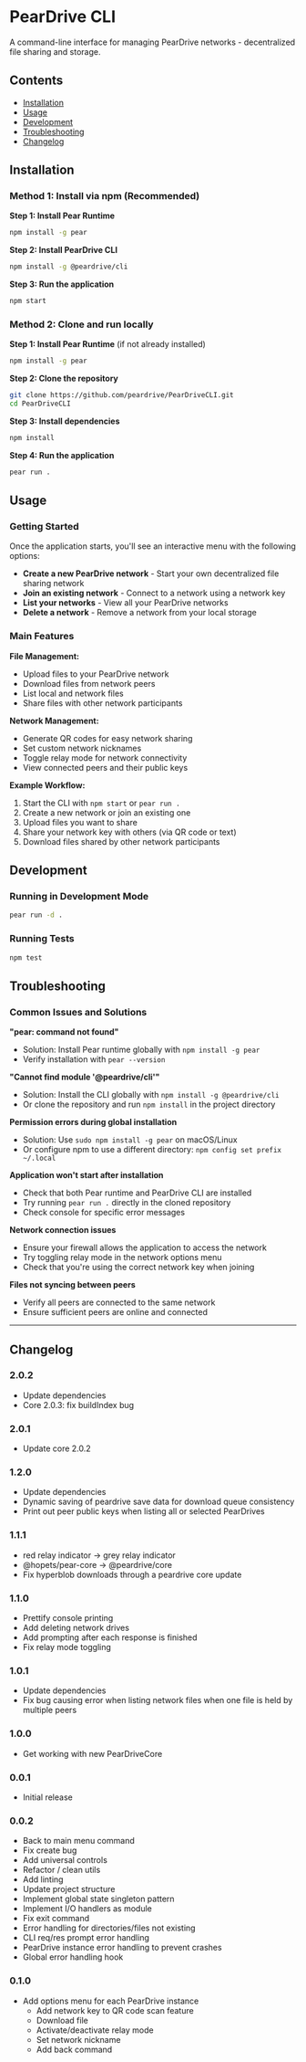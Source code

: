 # PearDrive CLI

A command-line interface for managing PearDrive networks - decentralized file sharing and storage.

## Contents
- [Installation](#installation)
- [Usage](#usage)
- [Development](#development)
- [Troubleshooting](#troubleshooting)
- [Changelog](#changelog)

## Installation

### Method 1: Install via npm (Recommended)

**Step 1: Install Pear Runtime**
```bash
npm install -g pear
```

**Step 2: Install PearDrive CLI**
```bash
npm install -g @peardrive/cli
```

**Step 3: Run the application**
```bash
npm start
```

### Method 2: Clone and run locally

**Step 1: Install Pear Runtime** (if not already installed)
```bash
npm install -g pear
```

**Step 2: Clone the repository**
```bash
git clone https://github.com/peardrive/PearDriveCLI.git
cd PearDriveCLI
```

**Step 3: Install dependencies**
```bash
npm install
```

**Step 4: Run the application**
```bash
pear run .
```

## Usage

### Getting Started
Once the application starts, you'll see an interactive menu with the following options:

- **Create a new PearDrive network** - Start your own decentralized file sharing network
- **Join an existing network** - Connect to a network using a network key
- **List your networks** - View all your PearDrive networks
- **Delete a network** - Remove a network from your local storage

### Main Features

**File Management:**
- Upload files to your PearDrive network
- Download files from network peers
- List local and network files
- Share files with other network participants

**Network Management:**
- Generate QR codes for easy network sharing
- Set custom network nicknames
- Toggle relay mode for network connectivity
- View connected peers and their public keys

**Example Workflow:**
1. Start the CLI with `npm start` or `pear run .`
2. Create a new network or join an existing one
3. Upload files you want to share
4. Share your network key with others (via QR code or text)
5. Download files shared by other network participants

## Development

### Running in Development Mode
```bash
pear run -d .
```

### Running Tests
```bash
npm test
```

## Troubleshooting

### Common Issues and Solutions

**"pear: command not found"**
- Solution: Install Pear runtime globally with `npm install -g pear`
- Verify installation with `pear --version`

**"Cannot find module '@peardrive/cli'"**
- Solution: Install the CLI globally with `npm install -g @peardrive/cli`
- Or clone the repository and run `npm install` in the project directory

**Permission errors during global installation**
- Solution: Use `sudo npm install -g pear` on macOS/Linux
- Or configure npm to use a different directory: `npm config set prefix ~/.local`

**Application won't start after installation**
- Check that both Pear runtime and PearDrive CLI are installed
- Try running `pear run .` directly in the cloned repository
- Check console for specific error messages

**Network connection issues**
- Ensure your firewall allows the application to access the network
- Try toggling relay mode in the network options menu
- Check that you're using the correct network key when joining

**Files not syncing between peers**
- Verify all peers are connected to the same network
- Ensure sufficient peers are online and connected

---

## Changelog

### 2.0.2

- Update dependencies
- Core 2.0.3: fix buildIndex bug

### 2.0.1

- Update core 2.0.2

### 1.2.0

- Update dependencies
- Dynamic saving of peardrive save data for download queue consistency
- Print out peer public keys when listing all or selected PearDrives

### 1.1.1

- red relay indicator -> grey relay indicator
- @hopets/pear-core -> @peardrive/core
- Fix hyperblob downloads through a peardrive core update

### 1.1.0

- Prettify console printing
- Add deleting network drives
- Add prompting after each response is finished
- Fix relay mode toggling

### 1.0.1

- Update dependencies
- Fix bug causing error when listing network files when one file is held by multiple peers

### 1.0.0

- Get working with new PearDriveCore

### 0.0.1

- Initial release

### 0.0.2

- Back to main menu command
- Fix create bug
- Add universal controls
- Refactor / clean utils
- Add linting
- Update project structure
- Implement global state singleton pattern
- Implement I/O handlers as module
- Fix exit command
- Error handling for directories/files not existing
- CLI req/res prompt error handling
- PearDrive instance error handling to prevent crashes
- Global error handling hook

### 0.1.0

- Add options menu for each PearDrive instance
  - Add network key to QR code scan feature
  - Download file
  - Activate/deactivate relay mode
  - Set network nickname
  - Add back command

